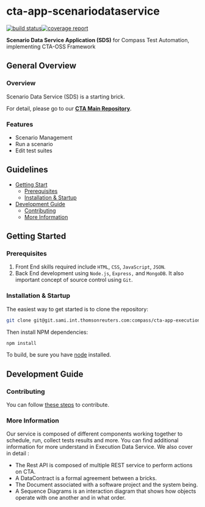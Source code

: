 # cta-app-scenariodataservice
[![build status](https://git.sami.int.thomsonreuters.com/compass/cta-app-scenariodataservice/badges/master/build.svg)](https://git.sami.int.thomsonreuters.com/compass/cta-app-scenariodataservice/commits/master)[![coverage report](https://git.sami.int.thomsonreuters.com/compass/cta-app-scenariodataservice/badges/master/coverage.svg)](https://git.sami.int.thomsonreuters.com/compass/cta-app-scenariodataservice/commits/master)

**Scenario Data Service Application (SDS)**  for Compass Test Automation, implementing CTA-OSS Framework

## General Overview

### Overview
Scenario Data Service (SDS) is a starting brick.

For detail, please go to our [**CTA Main Repository**](https://github.com/thomsonreuters/cta).

### Features
  * Scenario Management
  * Run a scenario
  * Edit test suites

## Guidelines

* [Getting Start](#getting-start)
  * [Prerequisites](#prerequisites) 
  * [Installation & Startup](#installation-startup)
* [Development Guide](#development-guide)
  * [Contributing](#contributing)
  * [More Information](#more-information)

## Getting Started

### Prerequisites
 1. Front End skills required include `HTML`, `CSS`, `JavaScript`, `JSON`.
 2. Back End development using `Node.js`, `Express,` and `MongoDB`. It also important concept of source control using `Git`.

### Installation & Startup
The easiest way to get started is to clone the repository:
```bash
git clone git@git.sami.int.thomsonreuters.com:compass/cta-app-executiondataservice.git
```
Then install NPM dependencies:
```bash
npm install
```
To build, be sure you have [node](https://nodejs.org/en/) installed.

## Development Guide

### Contributing
You can follow [these steps](https://github.com/thomsonreuters/cta/blob/master/contributing.md) to contribute.

### More Information
Our service is composed of different components working together to schedule, run, collect tests results and more. You can find additional information for more understand in Execution Data Service.
We also cover in detail :
* The Rest API is composed of multiple REST service to perform actions on CTA.
* A DataContract is a formal agreement between a bricks.
* The Document associated with a software project and the system being.
* A Sequence Diagrams is an interaction diagram that shows how objects operate with one another and in what order.
